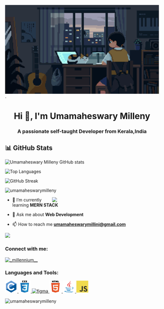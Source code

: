 
<img  align="right" alt="coding" width="1010" src="https://github.com/UmamaheswaryMilleny/umamaheswarymilleny/blob/main/Pixel%20Art.gif"> 

.
<h1 align="center">Hi 👋, I'm Umamaheswary Milleny</h1>
<h3 align="center">A passionate self-taught Developer from Kerala,India</h3>


## 📊 GitHub Stats

![Umamaheswary Milleny GitHub stats](https://github-readme-stats.vercel.app/api?username=umamaheswarymilleny&show_icons=true&theme=tokyonight)

![Top Languages](https://github-readme-stats.vercel.app/api/top-langs/?username=umamaheswarymilleny&layout=compact&theme=tokyonight)

![GitHub Streak](https://github-readme-streak-stats.herokuapp.com/?user=umamaheswarymilleny&theme=tokyonight)

<p align="left"> <img src="https://komarev.com/ghpvc/?username=umamaheswarymilleny&label=Profile%20views&color=0e75b6&style=flat" alt="umamaheswarymilleny" /> </p>
<img align="right" width="350" src="https://user-images.githubusercontent.com/74038190/216654112-f34391b7-72e0-4053-8849-30dcaeaa1aaa.gif">


- 🌱 I’m currently learning **MERN STACK**

- 💬 Ask me about **Web Development**

- 📫 How to reach me **umamaheswarymillini@gmail.com**

<img src="https://user-images.githubusercontent.com/74038190/212744287-14f66c13-5458-40dc-9244-8ff533fc8f4a.gif" width="450">

<h3 align="left">Connect with me:</h3>
<p align="left">
<a href="https://www.instagram.com/_milllennium__?igsh=MTIwZW4wYTNxdmtqYg==" target="blank"><img align="center" src="https://raw.githubusercontent.com/rahuldkjain/github-profile-readme-generator/master/src/images/icons/Social/instagram.svg" alt="_millennium__" height="30" width="40" /></a>
</p>

<h3 align="left">Languages and Tools:</h3>
<p align="left"> <a href="https://www.cprogramming.com/" target="_blank" rel="noreferrer"> <img src="https://raw.githubusercontent.com/devicons/devicon/master/icons/c/c-original.svg" alt="c" width="40" height="40"/> </a> <a href="https://www.w3schools.com/css/" target="_blank" rel="noreferrer"> <img src="https://raw.githubusercontent.com/devicons/devicon/master/icons/css3/css3-original-wordmark.svg" alt="css3" width="40" height="40"/> </a> <a href="https://www.figma.com/" target="_blank" rel="noreferrer"> <img src="https://www.vectorlogo.zone/logos/figma/figma-icon.svg" alt="figma" width="40" height="40"/> </a> <a href="https://www.w3.org/html/" target="_blank" rel="noreferrer"> <img src="https://raw.githubusercontent.com/devicons/devicon/master/icons/html5/html5-original-wordmark.svg" alt="html5" width="40" height="40"/> </a> <a href="https://www.java.com" target="_blank" rel="noreferrer"> <img src="https://raw.githubusercontent.com/devicons/devicon/master/icons/java/java-original.svg" alt="java" width="40" height="40"/> </a> <a href="https://developer.mozilla.org/en-US/docs/Web/JavaScript" target="_blank" rel="noreferrer"> <img src="https://raw.githubusercontent.com/devicons/devicon/master/icons/javascript/javascript-original.svg" alt="javascript" width="40" height="40"/> </a> </p>

<p><img align="center" src="https://github-readme-stats.vercel.app/api/top-langs?username=umamaheswarymilleny&show_icons=true&locale=en&layout=compact" alt="umamaheswarymilleny" /></p>
